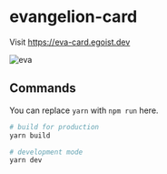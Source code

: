 # evangelion-card

Visit https://eva-card.egoist.dev

![eva](https://cloud.githubusercontent.com/assets/8784712/26240931/6b7611d2-3cb5-11e7-8193-36bc4b578d14.png)

## Commands

You can replace `yarn` with `npm run` here.

```bash
# build for production
yarn build

# development mode
yarn dev

```
